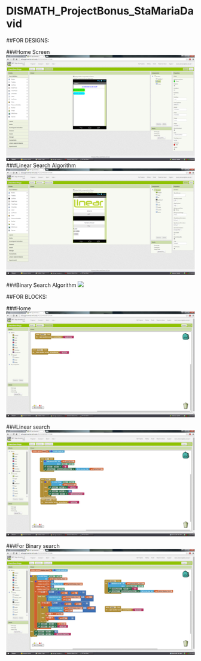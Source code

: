 # DISMATH_ProjectBonus_StaMariaDavid

##FOR DESIGNS:

###Home Screen
![](home.png)
###Linear Search Algorithm
![](linear.png)

###Binary Search Algorithm
![](binary.jpg)


##FOR BLOCKS:

###Home 
![](block1.png)

###Linear search
![](block2.png)

###For Binary search
![](block3.png)

